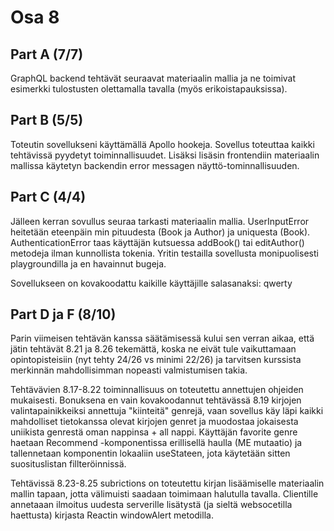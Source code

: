 # Osa 8

## Part A (7/7)

GraphQL backend tehtävät seuraavat materiaalin mallia ja ne toimivat esimerkki tulostusten olettamalla tavalla (myös erikoistapauksissa).


## Part B (5/5)

Toteutin sovellukseni käyttämällä Apollo hookeja. Sovellus toteuttaa kaikki tehtävissä pyydetyt toiminnallisuudet. Lisäksi lisäsin frontendiin materiaalin mallissa käytetyn backendin error messagen näyttö-tominnallisuuden.


## Part C (4/4)

Jälleen kerran sovullus seuraa tarkasti materiaalin mallia. UserInputError heitetään eteenpäin min pituudesta (Book ja Author) ja uniquesta (Book). AuthenticationError taas käyttäjän kutsuessa addBook() tai editAuthor() metodeja ilman kunnollista tokenia. Yritin testailla sovellusta monipuolisesti playgroundilla ja en havainnut bugeja.

Sovellukseen on kovakoodattu kaikille käyttäjille salasanaksi: qwerty


## Part D ja F (8/10)

Parin viimeisen tehtävän kanssa säätämisessä kului sen verran aikaa, että jätin tehtävät 8.21 ja 8.26 tekemättä, koska ne eivät tule vaikuttamaan opintopisteisiin (nyt tehty 24/26 vs minimi 22/26) ja tarvitsen kurssista merkinnän mahdollisimman nopeasti valmistumisen takia.

Tehtävävien 8.17-8.22 toiminnallisuus on toteutettu annettujen ohjeiden mukaisesti. Bonuksena en vain kovakoodannut tehtävässä 8.19 kirjojen valintapainikkeiksi annettuja "kiinteitä" genrejä, vaan sovellus käy läpi kaikki mahdolliset tietokanssa olevat kirjojen genret ja muodostaa jokaisesta uniikista genrestä oman nappinsa + all nappi. Käyttäjän favorite genre haetaan Recommend -komponentissa erillisellä haulla (ME mutaatio) ja tallennetaan komponentin lokaaliin useStateen, jota käytetään sitten suosituslistan fillteröinnissä.


Tehtävissä 8.23-8.25 subrictions on toteutettu kirjan lisäämiselle materiaalin mallin tapaan, jotta välimuisti saadaan toimimaan halutulla tavalla. Clientille annetaaan ilmoitus uudesta serverille lisätystä (ja sieltä websocetilla haettusta) kirjasta Reactin windowAlert metodilla.
